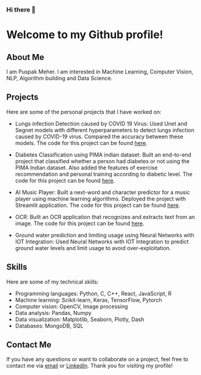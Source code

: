 ### Hi there 👋

Welcome to my Github profile!
=============================

About Me
--------

I am Puspak Meher. 
I am interested in Machine Learning, Computer Vision, NLP, Algorithm building and Data Science. 

Projects
--------

Here are some of the personal projects that I have worked on:

-   Lungs infection Detection caused by COVID 19 Virus: Used Unet and Segnet models with different hyperparameters to detect lungs infection caused by COVID-19 virus. Compared the accuracy between these models. The code for this project can be found [here](https://github.com/phycoding/COVID19_Infection).

-   Diabetes Classification using PIMA indian dataset: Built an end-to-end project that classified whether a person had diabetes or not using the PIMA Indian dataset. Also added the features of exercise recommendation and personal training according to diabetic level. The code for this project can be found [here](https://github.com/phycoding/heraku-diabetes).

-   AI Music Player: Built a next-word and character predictor for a music player using machine learning algorithms. Deployed the project with Streamlit application. The code for this project can be found [here](https://github.com/phycoding/AImusicplayer).

-   OCR: Built an OCR application that recognizes and extracts text from an image. The code for this project can be found [here](https://github.com/phycoding/ocr).

-   Ground water prediction and limiting usage using Neural Networks with IOT Integration: Used Neural Networks with IOT Integration to predict ground water levels and limit usage to avoid over-exploitation.

Skills
------

Here are some of my technical skills:

-   Programming languages: Python, C, C++, React, JavaScript, R
-   Machine learning: Scikit-learn, Keras, TensorFlow, Pytorch
-   Computer vision: OpenCV, Image processing
-   Data analysis: Pandas, Numpy
-   Data visualization: Matplotlib, Seaborn, Plotly, Dash
-   Databases: MongoDB, SQL

Contact Me
----------

If you have any questions or want to collaborate on a project, feel free to contact me via [email](mailto:puspakmeher3@gmail.com) or [LinkedIn](https://www.linkedin.com/in/puspak-meher3/). Thank you for visiting my profile!

